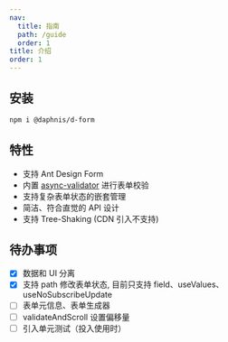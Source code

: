 ```yaml
---
nav:
  title: 指南
  path: /guide
  order: 1
title: 介绍
order: 1
---
```


## 安装
``` bash
npm i @daphnis/d-form
```

## 特性
- 支持 Ant Design Form
- 内置 [async-validator](https://github.com/yiminghe/async-validator) 进行表单校验
- 支持复杂表单状态的嵌套管理
- 简洁、符合直觉的 API 设计
- 支持 Tree-Shaking (CDN 引入不支持)

## 待办事项
- [x] 数据和 UI 分离
- [x] 支持 path 修改表单状态, 目前只支持 field、useValues、useNoSubscribeUpdate
- [ ] 表单元信息、表单生成器
- [ ] validateAndScroll 设置偏移量
- [ ] 引入单元测试（投入使用时）
